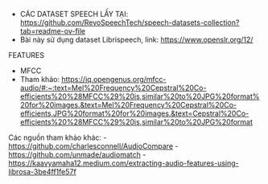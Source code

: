 - CÁC DATASET SPEECH LẤY TẠI: https://github.com/RevoSpeechTech/speech-datasets-collection?tab=readme-ov-file
- Bài này sử dụng dataset Librispeech, link: https://www.openslr.org/12/

FEATURES
- MFCC
- Tham khảo:
https://iq.opengenus.org/mfcc-audio/#:~:text=Mel%20Frequency%20Cepstral%20Co-efficients%20%28MFCC%29%20is,similar%20to%20JPG%20format%20for%20images.&text=Mel%20Frequency%20Cepstral%20Co-efficients,JPG%20format%20for%20images.&text=Cepstral%20Co-efficients%20%28MFCC%29%20is,similar%20to%20JPG%20format

Các nguồn tham khảo khác:
-https://github.com/charlesconnell/AudioCompare
-https://github.com/unmade/audiomatch
-https://kaavyamaha12.medium.com/extracting-audio-features-using-librosa-3be4ff1fe57f
